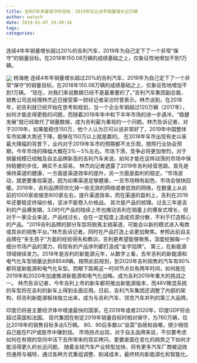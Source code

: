 ```yaml
---
title: 吉利5年来最保守的目标：2019年仅比去年销量增长近万辆
author: wetech
date: 2019-01-07 19:49:34
tags: 
categories: 
---
```

连续4年年销量增长超过20%的吉利汽车，2019年为自己定下了一个非常“保守”的销量目标。在2018年150.08万辆的成绩基础之上，仅象征性地增加不到1万辆。
<!-- more -->
<img align="center" border="0" src="https://imgcdn.yicai.com/uppics/images/2019/01/b1b78caf60c2f53aad2987f1153819ad.jpg" />
杨海艳
连续4年年销量增长超过20%的吉利汽车，2019年为自己定下了一个非常“保守”的销量目标。在2018年150.08万辆的成绩基础之上，仅象征性地增加不到1万辆。
“现在，对我们来说数据已经不是最重要的了。”吉利汽车集团副总裁、销售公司总经理林杰近日接受第一财经记者采访时曾表示。林杰谈到，在2018年，初吉利就已经开始在思考和规划，当一个企业年销超过120万辆（2017年），如何才能走得更稳的问题，而随着2018年年中和下半年市场的进一步遇冷，“稳健发展”就已经取代了销量数据，成为吉利最为重视的一个问题。林杰告诉记者，对于2019年，如果能稳住150万，他个人认为已可以说非常好了，2019年中国整体车市如果大势还下降，能够在150万以上就是赢的。
在2018年车市出现有史以来最大降幅的背景下，业内对于2019年车市的预期都不太乐观，按照行业协会预期，今年市场的降幅大概在3%－5%左右。市场下滑，竞争必将更加惨烈，对于销量规模已经触及自主品牌新高的吉利汽车来说，如何才能在这样动荡的市场中保持稳健的步伐，确实不太容易。
林杰向记者透露了2019年吉利经营思路。首先是保持渠道的健康，一方面是渠道效率的提升，另一方面是盈利的稳定。“市场波动，就更要重视渠道，因为如果渠道足够健康，一旦市场稍有起色，市场会很快回暖。2019年，吉利品牌将优化掉一些无效的网络或者低效的网络，在数量上从此前的1000家收缩至800家左右，提升渠道效率。而在渠道的盈利上，吉利在2019年还要稳定终端价格，坚决不能卷入价格战。
其次是产品的梳理。过去三年是吉利的产品爆发期，3.0时代产品的陆续上市也推动吉利在销量上的爆发式增长，但对于一家企业来说，产品线过长，会在一定程度上造成资源分散，不利于打造核心的产品。“2019吉利品牌的部分车型将脱离主销渠道，可能会以新的模式进入电商或其余的销售平台。”林杰告诉记者。同时在产品打造上会更加聚焦。参照此前自主品牌在“多生孩子”方面的经验得失和教训，吉利更希望能够聚焦，深度挖掘每一个细分市场产品的潜力，将现有的产品序列都打造成“金字招牌”。
第三，在新能源领域继续发力。2018年是吉利的新能源元年，从数字上看，去年吉利的新能源和电气化车型销量达到68549辆。按照此前规划，到2020年吉利销售的汽车有90%都将是新能源和电气化车型。而眼下距离这一时间节点仅有两年时间，如何能在2019年和2020年加速推进新能源和电气化战略，成为吉利2019年重大的挑战之一。
林杰告诉记者，今年吉利上市的新车都将推出新能源版本，而48V微混系统的车型将在吉利的新车上得到全面应用。日前，吉利汽车集团还调整了内部的架构，将吉利新能源板块独立出来，成为与吉利汽车、领克汽车并列的第三大品牌。
 
 
印度仍将是主要经济体中增速最快的国家。在2019年或者2020年，印度GDP将会超过英国和法国。
现代集团在制定2019年销量目标时相对保守，为760万辆，仅比2018年的销售目标多出5万辆。
80、90后多数以“韭菜”自居和自嘲，很少相信自己能在P2P或股市中赚到钱。
市场拐点出现，对于自主品牌来说，不仅要考虑如何在有限的空间中活下去所带来的现实拷问，更要直面在变化的趋势之下如何才能活得更久的长远问题。
随着全球汽车产业转型加快，将有更多汽车厂商被迫效仿通用与福特，通过各种方式重组调整、削减成本，最终转向新能源化和智能化。

